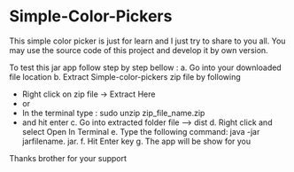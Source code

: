 # Simple-Color-Pickers
This simple color picker is just for learn and I just try to share to you all. You may use the source code of this project and develop it by own version. 

To test this jar app follow step by step bellow :
a. Go into your downloaded file location
b. Extract Simple-color-pickers zip file by following
   - Right click on zip file -> Extract Here
   - or
   - In the terminal type : sudo unzip zip_file_name.zip
   - and hit enter
c. Go into extracted folder file --> dist
d. Right click and select Open In Terminal
e. Type the following command: java -jar jarfilename. jar.
f. Hit Enter key
g. The app will be show for you

Thanks brother for your support
